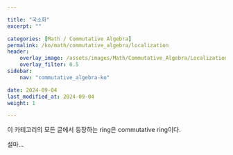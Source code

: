 ```yaml
---

title: "국소화"
excerpt: ""

categories: [Math / Commutative Algebra]
permalink: /ko/math/commutative_algebra/localization
header:
    overlay_image: /assets/images/Math/Commutative_Algebra/Localization.png
    overlay_filter: 0.5
sidebar: 
    nav: "commutative_algebra-ko"

date: 2024-09-04
last_modified_at: 2024-09-04
weight: 1

---
```


이 카테고리의 모든 글에서 등장하는 ring은 commutative ring이다.

설마...